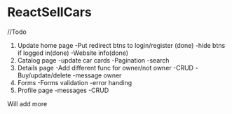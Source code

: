 # ReactSellCars
//Todo
1. Update home page
-Put redirect btns to login/register (done)
-hide btns if logged in(done)
-Website info(done)
2. Catalog page
-update car cards
-Pagination
-search
3. Details page
-Add different func for owner/not owner
-CRUD
-Buy/update/delete
-message owner
4. Forms
-Forms validation
-error handing
5. Profile page
-messages
-CRUD

Will add more
